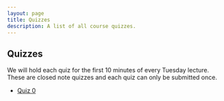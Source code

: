 ```yaml
---
layout: page
title: Quizzes
description: A list of all course quizzes.
---
```


## Quizzes

We will hold each quiz for the first 10 minutes of every Tuesday lecture. These are closed note quizzes and each quiz can only be submitted once. 

- [Quiz 0](https://forms.gle/Jpjsu1g8qxddxcKg9)
 